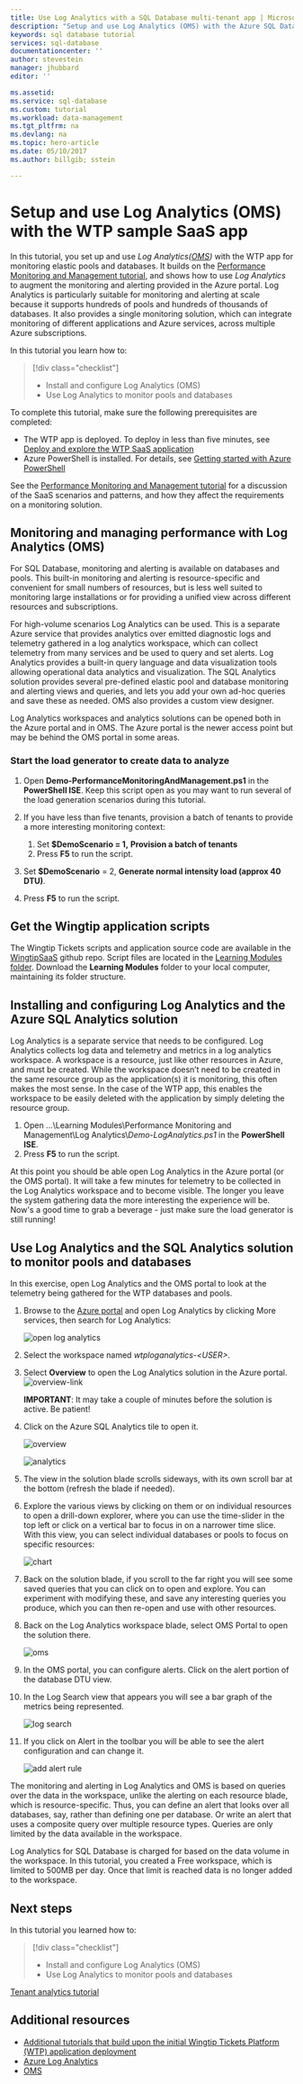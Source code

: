 ```yaml
---
title: Use Log Analytics with a SQL Database multi-tenant app | Microsoft Docs 
description: "Setup and use Log Analytics (OMS) with the Azure SQL Database sample Wingtip Tickets (WTP) app"
keywords: sql database tutorial
services: sql-database
documentationcenter: ''
author: stevestein
manager: jhubbard
editor: ''

ms.assetid: 
ms.service: sql-database
ms.custom: tutorial
ms.workload: data-management
ms.tgt_pltfrm: na
ms.devlang: na
ms.topic: hero-article
ms.date: 05/10/2017
ms.author: billgib; sstein

---
```

# Setup and use Log Analytics (OMS) with the WTP sample SaaS app

In this tutorial, you set up and use *Log Analytics([OMS](https://www.microsoft.com/cloud-platform/operations-management-suite))* with the WTP app for monitoring elastic pools and databases. It builds on the [Performance Monitoring and Management tutorial](sql-database-saas-tutorial-performance-monitoring.md), and shows how to use *Log Analytics* to augment the monitoring and alerting provided in the Azure portal. Log Analytics is particularly suitable for monitoring and alerting at scale because it supports hundreds of pools and hundreds of thousands of databases. It also provides a single monitoring solution, which can integrate monitoring of different applications and Azure services, across multiple Azure subscriptions.

In this tutorial you learn how to:

> [!div class="checklist"]
> * Install and configure Log Analytics (OMS)
> * Use Log Analytics to monitor pools and databases

To complete this tutorial, make sure the following prerequisites are completed:

* The WTP app is deployed. To deploy in less than five minutes, see [Deploy and explore the WTP SaaS application](sql-database-saas-tutorial.md)
* Azure PowerShell is installed. For details, see [Getting started with Azure PowerShell](https://docs.microsoft.com/powershell/azure/get-started-azureps)

See the [Performance Monitoring and Management tutorial](sql-database-saas-tutorial-performance-monitoring.md) for a discussion of the SaaS scenarios and patterns, and how they affect the requirements on a monitoring solution.

## Monitoring and managing performance with Log Analytics (OMS)

For SQL Database, monitoring and alerting is available on databases and pools. This built-in monitoring and alerting is resource-specific and convenient for small numbers of resources, but is less well suited to monitoring large installations or for providing a unified view across different resources and subscriptions.

For high-volume scenarios Log Analytics can be used. This is a separate Azure service that provides analytics over emitted diagnostic logs and telemetry gathered in a log analytics workspace, which can collect telemetry from many services and be used to query and set alerts. Log Analytics provides a built-in query language and data visualization tools allowing operational data analytics and visualization. The SQL Analytics solution provides several pre-defined elastic pool and database monitoring and alerting views and queries, and lets you add your own ad-hoc queries and save these as needed. OMS also provides a custom view designer.

Log Analytics workspaces and analytics solutions can be opened both in the Azure portal and in OMS. The Azure portal is the newer access point but may be behind the OMS portal in some areas.

### Start the load generator to create data to analyze

1. Open **Demo-PerformanceMonitoringAndManagement.ps1** in the **PowerShell ISE**. Keep this script open as you may want to run several of the load generation scenarios during this tutorial.
1. If you have less than five tenants, provision a batch of tenants to provide a more interesting monitoring context:
   1. Set **$DemoScenario = 1,** **Provision a batch of tenants**
   1. Press **F5** to run the script.

1. Set **$DemoScenario** = 2, **Generate normal intensity load (approx 40 DTU)**.
1. Press **F5** to run the script.

## Get the Wingtip application scripts

The Wingtip Tickets scripts and application source code are available in the [WingtipSaaS](https://github.com/Microsoft/WingtipSaaS) github repo. Script files are located in the [Learning Modules folder](https://github.com/Microsoft/WingtipSaaS/tree/master/Learning%20Modules). Download the **Learning Modules** folder to your local computer, maintaining its folder structure.

## Installing and configuring Log Analytics and the Azure SQL Analytics solution

Log Analytics is a separate service that needs to be configured. Log Analytics collects log data and telemetry and metrics in a log analytics workspace. A workspace is a resource, just like other resources in Azure, and must be created. While the workspace doesn’t need to be created in the same resource group as the application(s) it is monitoring, this often makes the most sense. In the case of the WTP app, this enables the workspace to be easily deleted with the application by simply deleting the resource group.

1. Open ...\\Learning Modules\\Performance Monitoring and Management\\Log Analytics\\*Demo-LogAnalytics.ps1* in the **PowerShell ISE**.
1. Press **F5** to run the script.

At this point you should be able open Log Analytics in the Azure portal (or the OMS portal). It will take a few minutes for telemetry to be collected in the Log Analytics workspace and to become visible. The longer you leave the system gathering data the more interesting the experience will be. Now's a good time to grab a beverage - just make sure the load generator is still running!


## Use Log Analytics and the SQL Analytics solution to monitor pools and databases


In this exercise, open Log Analytics and the OMS portal to look at the telemetry being gathered for the WTP databases and pools.

1. Browse to the [Azure portal](https://portal.azure.com) and open Log Analytics by clicking More services, then search for Log Analytics:

   ![open log analytics](media/sql-database-saas-tutorial-log-analytics/log-analytics-open.png)

1. Select the workspace named *wtploganalytics-&lt;USER&gt;*.

1. Select **Overview** to open the Log Analytics solution in the Azure portal.
   ![overview-link](media/sql-database-saas-tutorial-log-analytics/click-overview.png)

    **IMPORTANT**: It may take a couple of minutes before the solution is active. Be patient!

1. Click on the Azure SQL Analytics tile to open it.

    ![overview](media/sql-database-saas-tutorial-log-analytics/overview.png)

    ![analytics](media/sql-database-saas-tutorial-log-analytics/analytics.png)

1. The view in the solution blade scrolls sideways, with its own scroll bar at the bottom (refresh the blade if needed).

1. Explore the various views by clicking on them or on individual resources to open a drill-down explorer, where you can use the time-slider in the top left or click on a vertical bar to focus in on a narrower time slice. With this view, you can select individual databases or pools to focus on specific resources:

    ![chart](media/sql-database-saas-tutorial-log-analytics/chart.png)

1. Back on the solution blade, if you scroll to the far right you will see some saved queries that you can click on to open and explore. You can experiment with modifying these, and save any interesting queries you produce, which you can then re-open and use with other resources.

1. Back on the Log Analytics workspace blade, select OMS Portal to open the solution there.

    ![oms](media/sql-database-saas-tutorial-log-analytics/oms.png)

1. In the OMS portal, you can configure alerts. Click on the alert portion of the database DTU view.

1. In the Log Search view that appears you will see a bar graph of the metrics being represented.

    ![log search](media/sql-database-saas-tutorial-log-analytics/log-search.png)

1. If you click on Alert in the toolbar you will be able to see the alert configuration and can change it.

    ![add alert rule](media/sql-database-saas-tutorial-log-analytics/add-alert.png)

The monitoring and alerting in Log Analytics and OMS is based on queries over the data in the workspace, unlike the alerting on each resource blade, which is resource-specific. Thus, you can define an alert that looks over all databases, say, rather than defining one per database. Or write an alert that uses a composite query over multiple resource types. Queries are only limited by the data available in the workspace.

Log Analytics for SQL Database is charged for based on the data volume in the workspace. In this tutorial, you created a Free workspace, which is limited to 500MB per day. Once that limit is reached data is no longer added to the workspace.


## Next steps

In this tutorial you learned how to:

> [!div class="checklist"]
> * Install and configure Log Analytics (OMS)
> * Use Log Analytics to monitor pools and databases

[Tenant analytics tutorial](sql-database-saas-tutorial-tenant-analytics.md)

## Additional resources

* [Additional tutorials that build upon the initial Wingtip Tickets Platform (WTP) application deployment](sql-database-wtp-overview.md#sql-database-wingtip-saas-tutorials)
* [Azure Log Analytics](../log-analytics/log-analytics-azure-sql.md)
* [OMS](https://blogs.technet.microsoft.com/msoms/2017/02/21/azure-sql-analytics-solution-public-preview/)
